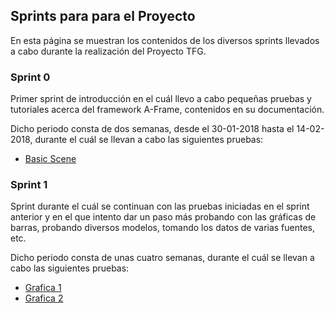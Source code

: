 ## Sprints para para el Proyecto

En esta página se muestran los contenidos de los diversos sprints llevados a cabo durante la realización del Proyecto TFG.

### Sprint 0

Primer sprint de introducción en el cuál llevo a cabo pequeñas pruebas y tutoriales acerca del framework A-Frame, contenidos en su documentación.

Dicho periodo consta de dos semanas, desde el 30-01-2018 hasta el 14-02-2018, durante el cuál se llevan a cabo las siguientes pruebas:

* [Basic Scene](BasicScene2/README.md)


### Sprint 1

Sprint durante el cuál se continuan con las pruebas iniciadas en el sprint anterior y en el que intento dar un paso más probando con las gráficas de barras, probando diversos modelos, tomando los datos de varias fuentes, etc.

Dicho periodo consta de unas cuatro semanas, durante el cuál se llevan a cabo las siguientes pruebas:

* [Grafica 1](Sprint1/README.md)
* [Grafica 2](Sprint1/Grafica2/README.md)







